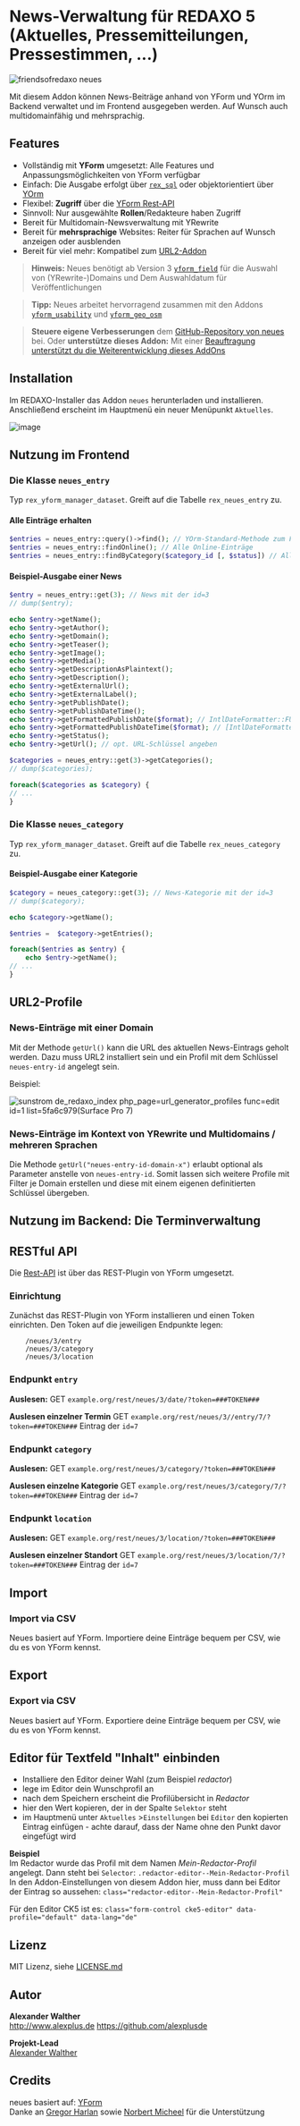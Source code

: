 # News-Verwaltung für REDAXO 5 (Aktuelles, Pressemitteilungen, Pressestimmen, ...)

![friendsofredaxo neues](https://github.com/alexplusde/neues/assets/3855487/9baa05e7-17d3-46a2-ad62-36223a896e94)

Mit diesem Addon können News-Beiträge anhand von YForm und YOrm im Backend verwaltet und im Frontend ausgegeben werden. Auf Wunsch auch multidomainfähig und mehrsprachig.

## Features

* Vollständig mit **YForm** umgesetzt: Alle Features und Anpassungsmöglichkeiten von YForm verfügbar
* Einfach: Die Ausgabe erfolgt über [`rex_sql`](https://redaxo.org/doku/master/datenbank-queries) oder objektorientiert über [YOrm](https://github.com/yakamara/redaxo_yform/blob/master/docs/04_yorm.md)
* Flexibel: **Zugriff** über die [YForm Rest-API](https://github.com/yakamara/redaxo_yform/blob/master/docs/05_rest.md)
* Sinnvoll: Nur ausgewählte **Rollen**/Redakteure haben Zugriff
* Bereit für Multidomain-Newsverwaltung mit YRewrite
* Bereit für **mehrsprachige** Websites: Reiter für Sprachen auf Wunsch anzeigen oder ausblenden
* Bereit für viel mehr: Kompatibel zum [URL2-Addon](https://github.com/tbaddade/redaxo_url)

> **Hinweis:** Neues benötigt ab Version 3 [`yform_field`](https://github.com/alexplusde/yform_field/) für die Auswahl von (YRewrite-)Domains und Dem Auswahldatum für Veröffentlichungen

> **Tipp:** Neues arbeitet hervorragend zusammen mit den Addons [`yform_usability`](https://github.com/FriendsOfREDAXO/yform_usability/) und [`yform_geo_osm`](https://github.com/FriendsOfREDAXO/yform_geo_osm)

> **Steuere eigene Verbesserungen** dem [GitHub-Repository von neues](https://github.com/alexplusde/neues) bei. Oder **unterstütze dieses Addon:** Mit einer [Beauftragung unterstützt du die Weiterentwicklung dieses AddOns](https://github.com/sponsors/alexplusde)

## Installation

Im REDAXO-Installer das Addon `neues` herunterladen und installieren. Anschließend erscheint im Hauptmenü ein neuer Menüpunkt `Aktuelles`.

![image](https://user-images.githubusercontent.com/3855487/209792457-b6f824dc-7fd8-4295-a7c7-2eab046d19c7.png)


## Nutzung im Frontend

### Die Klasse `neues_entry`

Typ `rex_yform_manager_dataset`. Greift auf die Tabelle `rex_neues_entry` zu.

#### Alle Einträge erhalten

```php
$entries = neues_entry::query()->find(); // YOrm-Standard-Methode zum Finden von Einträgen, lässt sich mit where(), Limit(), etc. einschränken und Filtern.
$entries = neues_entry::findOnline(); // Alle Online-Einträge
$entries = neues_entry::findByCategory($category_id [, $status]) // Alle Einträge einer Kategorie
```

#### Beispiel-Ausgabe einer News

```php
$entry = neues_entry::get(3); // News mit der id=3
// dump($entry);

echo $entry->getName();
echo $entry->getAuthor();
echo $entry->getDomain();
echo $entry->getTeaser();
echo $entry->getImage();
echo $entry->getMedia();
echo $entry->getDescriptionAsPlaintext();
echo $entry->getDescription();
echo $entry->getExternalUrl();
echo $entry->getExternalLabel();
echo $entry->getPublishDate();
echo $entry->getPublishDateTime();
echo $entry->getFormattedPublishDate($format); // IntlDateFormatter::FULL
echo $entry->getFormattedPublishDateTime($format); // [IntlDateFormatter::FULL, IntlDateFormatter::SHORT]
echo $entry->getStatus();
echo $entry->getUrl(); // opt. URL-Schlüssel angeben
```

```php
$categories = neues_entry::get(3)->getCategories();
// dump($categories);

foreach($categories as $category) {
// ...
}
```

### Die Klasse `neues_category`

Typ `rex_yform_manager_dataset`. Greift auf die Tabelle `rex_neues_category` zu.

#### Beispiel-Ausgabe einer Kategorie

```php
$category = neues_category::get(3); // News-Kategorie mit der id=3
// dump($category);

echo $category->getName();

$entries =  $category->getEntries();

foreach($entries as $entry) {
    echo $entry->getName();
// ...
}
```

## URL2-Profile

### News-Einträge mit einer Domain

Mit der Methode `getUrl()` kann die URL des aktuellen News-Eintrags geholt werden. Dazu muss URL2 installiert sein und ein Profil mit dem Schlüssel `neues-entry-id` angelegt sein.

Beispiel:

![sunstrom de_redaxo_index php_page=url_generator_profiles func=edit id=1 list=5fa6c979(Surface Pro 7)](https://user-images.githubusercontent.com/3855487/209814035-f194a7d6-ae9a-463c-979a-7d8b542d239c.png)

### News-Einträge im Kontext von YRewrite und Multidomains / mehreren Sprachen

Die Methode `getUrl("neues-entry-id-domain-x")` erlaubt optional als Parameter anstelle von `neues-entry-id`. Somit lassen sich weitere Profile mit Filter je Domain erstellen und diese mit einem eigenen definitierten Schlüssel übergeben.

## Nutzung im Backend: Die Terminverwaltung

## RESTful API

Die [Rest-API](https://github.com/yakamara/redaxo_yform/blob/master/docs/05_rest.md) ist über das REST-Plugin von YForm umgesetzt.

### Einrichtung

Zunächst das REST-Plugin von YForm installieren und einen Token einrichten. Den Token auf die jeweiligen Endpunkte legen:

```
    /neues/3/entry
    /neues/3/category
    /neues/3/location
```

### Endpunkt `entry`

**Auslesen:** GET `example.org/rest/neues/3/date/?token=###TOKEN###`

**Auslesen einzelner Termin**  GET `example.org/rest/neues/3//entry/7/?token=###TOKEN###` Eintrag der `id=7`

### Endpunkt `category`

**Auslesen:** GET `example.org/rest/neues/3/category/?token=###TOKEN###`

**Auslesen einzelne Kategorie**  GET `example.org/rest/neues/3/category/7/?token=###TOKEN###` Eintrag der `id=7`

### Endpunkt `location`

**Auslesen:** GET `example.org/rest/neues/3/location/?token=###TOKEN###`

**Auslesen einzelner Standort**  GET `example.org/rest/neues/3/location/7/?token=###TOKEN###` Eintrag  der `id=7`

## Import

### Import via CSV

Neues basiert auf YForm. Importiere deine Einträge bequem per CSV, wie du es von YForm kennst.

## Export

### Export via CSV

Neues basiert auf YForm. Exportiere deine Einträge bequem per CSV, wie du es von YForm kennst.


## Editor für Textfeld "Inhalt" einbinden

- Installiere den Editor deiner Wahl (zum Beispiel *redactor*)
- lege im Editor dein Wunschprofil an
- nach dem Speichern erscheint die Profilübersicht in *Redactor*
- hier den Wert kopieren, der in der Spalte `Selektor` steht
- im Hauptmenü unter `Aktuelles` >`Einstellungen` bei `Editor` den kopierten Eintrag einfügen - achte darauf, dass der Name ohne den Punkt davor eingefügt wird

**Beispiel**  
Im Redactor wurde das Profil mit dem Namen *Mein-Redactor-Profil* angelegt. Dann steht bei `Selector`: `.redactor-editor--Mein-Redactor-Profil`  
In den Addon-Einstellungen von diesem Addon hier, muss dann bei Editor der Eintrag so aussehen: `class="redactor-editor--Mein-Redactor-Profil"`

Für den Editor CK5 ist es: `class="form-control cke5-editor" data-profile="default" data-lang="de"`



## Lizenz

MIT Lizenz, siehe [LICENSE.md](https://github.com/alexplusde/neues/blob/master/LICENSE)  

## Autor

**Alexander Walther**  
<http://www.alexplus.de>
<https://github.com/alexplusde>

**Projekt-Lead**  
[Alexander Walther](https://github.com/alexplusde)

## Credits

neues basiert auf: [YForm](https://github.com/yakamara/redaxo_yform)  
Danke an [Gregor Harlan](https://github.com/gharlan) sowie [Norbert Micheel](https://github.com/tyrant88) für die Unterstützung
